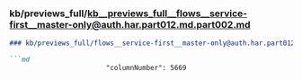 ### kb/previews_full/kb__previews_full__flows__service-first__master-only@auth.har.part012.md.part002.md

```md
### kb/previews_full/flows__service-first__master-only@auth.har.part012.md (part 002)

```md
                        "columnNumber": 5669
                    
```

```

```
